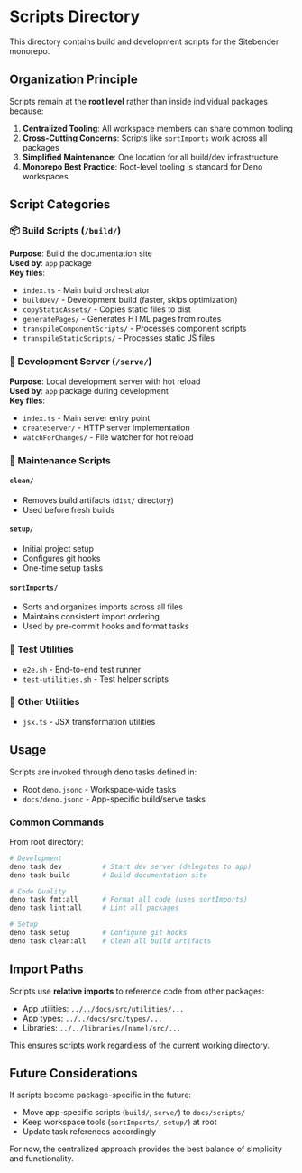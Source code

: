 # Scripts Directory

This directory contains build and development scripts for the Sitebender monorepo.

## Organization Principle

Scripts remain at the **root level** rather than inside individual packages because:

1. **Centralized Tooling**: All workspace members can share common tooling
2. **Cross-Cutting Concerns**: Scripts like `sortImports` work across all packages
3. **Simplified Maintenance**: One location for all build/dev infrastructure
4. **Monorepo Best Practice**: Root-level tooling is standard for Deno workspaces

## Script Categories

### 📦 Build Scripts (`/build/`)

**Purpose**: Build the documentation site\
**Used by**: `app` package\
**Key files**:

- `index.ts` - Main build orchestrator
- `buildDev/` - Development build (faster, skips optimization)
- `copyStaticAssets/` - Copies static files to dist
- `generatePages/` - Generates HTML pages from routes
- `transpileComponentScripts/` - Processes component scripts
- `transpileStaticScripts/` - Processes static JS files

### 🚀 Development Server (`/serve/`)

**Purpose**: Local development server with hot reload\
**Used by**: `app` package during development\
**Key files**:

- `index.ts` - Main server entry point
- `createServer/` - HTTP server implementation
- `watchForChanges/` - File watcher for hot reload

### 🧹 Maintenance Scripts

#### `clean/`

- Removes build artifacts (`dist/` directory)
- Used before fresh builds

#### `setup/`

- Initial project setup
- Configures git hooks
- One-time setup tasks

#### `sortImports/`

- Sorts and organizes imports across all files
- Maintains consistent import ordering
- Used by pre-commit hooks and format tasks

### 🧪 Test Utilities

- `e2e.sh` - End-to-end test runner
- `test-utilities.sh` - Test helper scripts

### 🔧 Other Utilities

- `jsx.ts` - JSX transformation utilities

## Usage

Scripts are invoked through deno tasks defined in:

- Root `deno.jsonc` - Workspace-wide tasks
- `docs/deno.jsonc` - App-specific build/serve tasks

### Common Commands

From root directory:

```bash
# Development
deno task dev          # Start dev server (delegates to app)
deno task build        # Build documentation site

# Code Quality
deno task fmt:all      # Format all code (uses sortImports)
deno task lint:all     # Lint all packages

# Setup
deno task setup        # Configure git hooks
deno task clean:all    # Clean all build artifacts
```

## Import Paths

Scripts use **relative imports** to reference code from other packages:

- App utilities: `../../docs/src/utilities/...`
- App types: `../../docs/src/types/...`
- Libraries: `../../libraries/[name]/src/...`

This ensures scripts work regardless of the current working directory.

## Future Considerations

If scripts become package-specific in the future:

- Move app-specific scripts (`build/`, `serve/`) to `docs/scripts/`
- Keep workspace tools (`sortImports/`, `setup/`) at root
- Update task references accordingly

For now, the centralized approach provides the best balance of simplicity and functionality.
